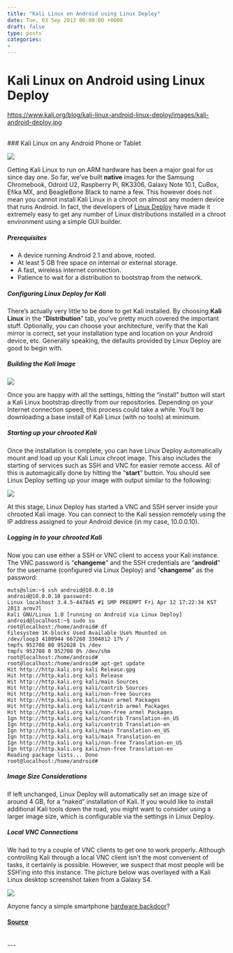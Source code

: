 ```yaml
---
title: "Kali Linux on Android using Linux Deploy"
date: Tue, 03 Sep 2013 00:00:00 +0000
draft: false
type: posts
categories: 
- 
---
```

# Kali Linux on Android using Linux Deploy
https://www.kali.org/blog/kali-linux-android-linux-deploy/images/kali-android-deploy.jpg
<br/>

<br/>
### Kali Linux on any Android Phone or Tablet

[![](https://www.kali.org/blog/kali-linux-android-linux-deploy/images/linux-deploy-kali-list-00.png)](https://www.kali.org/blog/kali-linux-android-linux-deploy/images/linux-deploy-kali-list-00.png)

Getting Kali Linux to run on ARM hardware has been a major goal for us since day one. So far, we’ve built **native** images for the Samsung Chromebook, Odroid U2, Raspberry Pi, RK3306, Galaxy Note 10.1, CuBox, Efika MX, and BeagleBone Black to name a few. This however does not mean you cannot install Kali Linux in a chroot on almost any modern device that runs Android. In fact, the developers of [Linux Deploy](https://play.google.com/store/apps/details?id=ru.meefik.linuxdeploy&hl=en) have made it extremely easy to get any number of Linux distributions installed in a chroot environment using a simple GUI builder.

##### Prerequisites

-   A device running Android 2.1 and above, rooted.
-   At least 5 GB free space on internal or external storage.
-   A fast, wireless internet connection.
-   Patience to wait for a distribution to bootstrap from the network.

##### Configuring Linux Deploy for Kali

There’s actually very little to be done to get Kali installed. By choosing **Kali Linux** in the “**Distribution**” tab, you’ve pretty much covered the important stuff. Optionally, you can choose your architecture, verify that the Kali mirror is correct, set your installation type and location on your Android device, etc. Generally speaking, the defaults provided by Linux Deploy are good to begin with.

##### Building the Kali Image

[![](https://www.kali.org/blog/kali-linux-android-linux-deploy/images/install-kali-linux-deploy.png)](https://www.kali.org/blog/kali-linux-android-linux-deploy/images/install-kali-linux-deploy.png)

Once you are happy with all the settings, hitting the “install” button will start a Kali Linux bootstrap directly from our repositories. Depending on your Internet connection speed, this process could take a while. You’ll be downloading a base install of Kali Linux (with no tools) at minimum.

##### Starting up your chrooted Kali

Once the installation is complete, you can have Linux Deploy automatically mount and load up your Kali Linux chroot image. This also includes the starting of services such as SSH and VNC for easier remote access. All of this is automagically done by hitting the “**start**” button. You should see Linux Deploy setting up your image with output similar to the following:

[![](https://www.kali.org/blog/kali-linux-android-linux-deploy/images/linux-deploy-mount.png)](https://www.kali.org/blog/kali-linux-android-linux-deploy/images/linux-deploy-mount.png)

At this stage, Linux Deploy has started a VNC and SSH server inside your chrooted Kali image. You can connect to the Kali session remotely using the IP address assigned to your Android device (in my case, 10.0.0.10).

##### Logging in to your chrooted Kali

Now you can use either a SSH or VNC client to access your Kali instance. The VNC password is “**changeme**” and the SSH credentials are “**android**” for the username (configured via Linux Deploy) and “**changeme**” as the password:

```console
muts@slim:~$ ssh android@10.0.0.10
android@10.0.0.10 password:
Linux localhost 3.4.5-447845 #1 SMP PREEMPT Fri Apr 12 17:22:34 KST 2013 armv7l
Kali GNU/Linux 1.0 [running on Android via Linux Deploy]
android@localhost:~$ sudo su
root@localhost:/home/android# df
Filesystem 1K-blocks Used Available Use% Mounted on
/dev/loop3 4180944 667268 3304012 17% /
tmpfs 952708 80 952628 1% /dev
tmpfs 952708 0 952708 0% /dev/shm
root@localhost:/home/android#
root@localhost:/home/android# apt-get update
Hit http://http.kali.org kali Release.gpg
Hit http://http.kali.org kali Release
Hit http://http.kali.org kali/main Sources
Hit http://http.kali.org kali/contrib Sources
Hit http://http.kali.org kali/non-free Sources
Hit http://http.kali.org kali/main armel Packages
Hit http://http.kali.org kali/contrib armel Packages
Hit http://http.kali.org kali/non-free armel Packages
Ign http://http.kali.org kali/contrib Translation-en_US
Ign http://http.kali.org kali/contrib Translation-en
Ign http://http.kali.org kali/main Translation-en_US
Ign http://http.kali.org kali/main Translation-en
Ign http://http.kali.org kali/non-free Translation-en_US
Ign http://http.kali.org kali/non-free Translation-en
Reading package lists... Done
root@localhost:/home/android#
```

##### Image Size Considerations

If left unchanged, Linux Deploy will automatically set an image size of around 4 GB, for a “naked” installation of Kali. If you would like to install additional Kali tools down the road, you might want to consider using a larger image size, which is configurable via the settings in Linux Deploy.

##### Local VNC Connections

We had to try a couple of VNC clients to get one to work properly. Although controlling Kali through a local VNC client isn’t the most convenient of tasks, it certainly is possible. However, we suspect that most people will be SSH’ing into this instance. The picture below was overlayed with a Kali Linux desktop screenshot taken from a Galaxy S4.

[![](https://www.kali.org/blog/kali-linux-android-linux-deploy/images/galaxy-s4-kali-linux.png)](https://www.kali.org/blog/kali-linux-android-linux-deploy/images/galaxy-s4-kali-linux.png)

Anyone fancy a simple smartphone [hardware backdoor](https://www.offsec.com/kali-linux/kali-linux-iso-of-doom/)?

#### [Source](https://www.kali.org/blog/kali-linux-android-linux-deploy/)

<br/>
---
